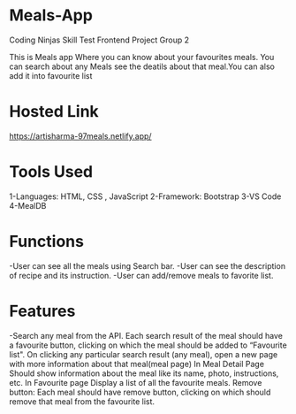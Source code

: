 # Meals-App

Coding Ninjas Skill Test Frontend Project Group 2

This is Meals app Where you can know about your favourites meals. You can search about any Meals see the deatils about that meal.You can also add it into favourite list

# Hosted Link
https://artisharma-97meals.netlify.app/

# Tools Used
1-Languages: HTML, CSS , JavaScript
2-Framework: Bootstrap
3-VS Code
4-MealDB
# Functions
-User can see all the meals using Search bar.
-User can see the description of recipe and its instruction.
-User can add/remove meals to favorite list.
# Features
-Search any meal from the API.
Each search result of the meal should have a favourite button, clicking on which the meal should be added to “Favourite list".
On clicking any particular search result (any meal), open a new page with more information about that meal(meal page)
In Meal Detail Page Should show information about the meal like its name, photo, instructions, etc.
In Favourite page Display a list of all the favourite meals.
Remove button: Each meal should have remove button, clicking on which should remove that meal from the favourite list.
